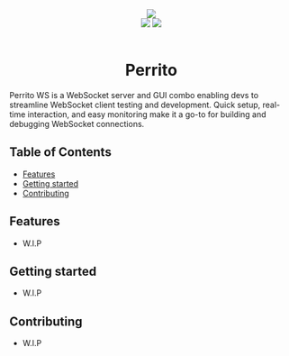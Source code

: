<div align="center">
  <img src="https://github.com/KAIKAKU-AI/perrito-ws/assets/46272051/cf9aa88f-55d5-48a2-bfa4-e8dcdd4000a1">
  <br>
  <a href="https://github.com/KAIKAKU-AI/perrito-ws/issues"><img src="https://img.shields.io/github/issues/kaikaku-ai/perrito-ws"/></a>
  <a href="https://www.linkedin.com/company/kaikaku-ai/"><img src="https://img.shields.io/badge/We're%20hiring!-blue.svg"/></a>
  <br>
  <br>
  <h1>Perrito</h1>
</div>

Perrito WS is a WebSocket server and GUI combo enabling devs to streamline WebSocket client testing and development. Quick setup, real-time interaction, and easy monitoring make it a go-to for building and debugging WebSocket connections.

## Table of Contents

- [Features](#features)
- [Getting started](#getting-started)
- [Contributing](#contributing)


## Features
- W.I.P

## Getting started
- W.I.P

## Contributing
- W.I.P
